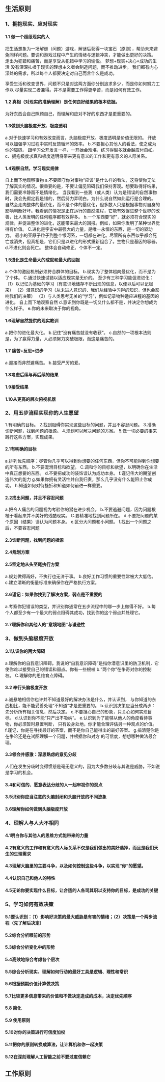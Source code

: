 ## 生活原则
### 1、拥抱现实、应对现实
#### 1.1 做一个超级现实的人
把生活想象为一场解谜（问题）游戏，解谜后获得一块宝石（原则），帮助未来避免同样问题。要调和游戏过程中产生的情绪与逻辑冲突，才能做出更好的决策。
走出为犯错和痛苦，而是享受从犯错中学习的愉悦。
梦想+现实+决心=成功的生活
没有深深扎根于现实的理想主义者会制造问题，而不推动进步。
我们都有内心深处的需求，所以每个人都要决定对自己而言什么是成功。

享受生活和改变世界，问题不只是对这两方面你分别追求多少，而是你如何努力工作以
尽量实现二者兼得。并不是需要工作得更辛苦，而是如何有效工作。
#### 1.2 真相（对现实的准确理解）是任何良好结果的根本依据。
为好东西会自己照顾自己，而理解和应对不好的东西才是更重要的。
#### 1.3做到头脑极度开放、极度透明
a.对于快速学习和有效改变而言，头脑极度开放、极度透明是价值无限的。
开放可以加强学习过程中实时反馈循环的效率。
b.不要担心其他人的看法，使之成为你的障碍。
跟学习公开发言一样，一开始会难堪，练习得越多就会越应付自如。
c、拥抱极度求真和极度透明将带来更有意义的工作和更有意义的人际关系。
#### 1.4观察自然，学习现实规律
自上而下地观察事物
a.不要固守你对事物“应该”是什么样的看法，这将使你无法了解真实的情况。很重要的是，不要让偏见阻碍我们保持客观。想要取得好结果，我们需要冷静而不是情绪化。
当我看到一些我（或人类）认为是错误的自然事物时，我会先假定我是错的，然后努力弄明白，为什么说自然如此运行是合理的。
自然会走向整体的最优化，而不是个体的最优化，但多数人只是根据事物对自身的影响判断好坏。我看到的情况是正在运行的自然进程，它能有效促进整个世界的改善，比人类发明的任何程序都有效得多。
b.一个东西要“好”，就必须符合现实的规律，并促进整体的进化，这能带来最大的回报。例如，如果你发明了某种世界觉得有价值。
C.进化是宇宙中最强大的力量，是唯一永恒的东西，是一切的驱动力。
最小的亚原子粒子到整个银河系，一切都在进化。尽管所有东西似乎都会死亡或消失，但真相是，它们只是以进化的形式重新组合了。生物只是基因的容器。
d.不进化则会死亡。
整体会自动修正，个体不一定。
#### 1.5进化是生命最大的成就和最大的回报
a.个体的激励机制必须符合群体的目标。
b.现实为了整体超向最优化，而不是为了个体。
C.通过快速试错以适应现实是无价的。
至少有三种学习能促进进化：
（1）以记忆为基础的学习（有意识地储存不断出现的信息，以便以后可以记起来）
（2）潜意识的学习（从未进人意识的、我们从经验中习得的知识，但也会影响我们的决策）
（3）与人类思考无关的“学习”，例如记录物种适应进程的基因的进化。
自上而下地观察自然
d.意识到你既是一切又什么都不是，并决定你想成为什么样子。
e.你的未来取决于你的视角。
#### 1.6理解自然提供的现实教训
a.把你的进化最大化。
b.记住“没有痛苦就没有收获”。
c.自然的一项根本法则是，为了赢得力量，人必须努力突破极限，而这是痛苦的。
#### 1.7 痛苦+反思=进步
a.迎接而非然避痛苦。
b.接受严厉的爱。
#### 1.8考虑后续与再后续的结果
#### 1.9接受结果
#### 1.10从更高的层次俯视机器
### 2、用五步流程实现你的人生愿望
1.有明确的目标。
2.找到阻碍你实现这些目标的问题，并且不容忍问题。
3.准确诊断问题，找到问题的根源。
4.规划可以解决问题的方案。
5.做一切必要的事来践行这些方案，实现成果。
#### 2.1有明确的目标
a.排列优先顺序：尽管你几乎可以得到你想要的任何东西，但你不可能得到你想要的所有东西。
b.不要混滑目标和欲望。
C.调和你的目标和欲望，以明确你在生活中真正想要的东西。
d.不要把成功的装饰误认为成功本身。
f.谨记伟大的期望创造伟大的能力
g.如果你拥有灵活性并自我归责，那么几乎没有什么能阻止你成功。
h.知道如何对待挫折和知道如何前进一样重要。
#### 2.2找出问题，并且不容忍问题
a.把令人痛苦的问题视为考验你的潜在进步机会。
b.不要逃避问题，因为问题根植于看起来并不美好的残酷现实。
C.要精准地找到问题所在。
d.不要把问题的某个原因（结果）误认为问题本身。
e.区分大问题和小问题。
f.找出一个问题之后，不要容忍问题
#### 2.3诊断问题，找到问题的根源
#### 2.4规划方案
#### 2.5坚定地从头至尾执行方案
a.规划做得再好，不执行也无济于事。
b.良好工作习惯的重要性常被大大低估。
c.建立清晰的衡量标准来确保你在严格执行方案。
#### 2.6谨记：如果你找到了解决方案，弱点是不重要的
a.考察你犯错误的类型，并识别你通常在五步流程中的哪一步上做得不好。
b.每个人都至少有一个最大的弱点阻碍其成功，找到你的这个弱点并处理它。
#### 2.7理解你和其他人的“意境地图”与谦逊性
### 3、做到头脑极度开放
#### 3.1认识你的两大障碍
a.理解你的自我意识障碍。我说的“自我意识障碍”是指你潜意识里的防卫机制，它使你难以接受自己的错误和弱点。你有一些根植
b.“两个你”在争奇对你的控制权。
C.理解你的思维育点障碍。
#### 3.2 奉行头脑极度开放
a.诚悬地相信你也许并不知道最好的解决办法是什么，并认识到，
与你知道的东西相比，能不能妥善处理“不知道”才是更重要的。
b.认识到决策应当分成两步：先分析所有相关信息，然后决定。
c.不要担心自己的形象，只关心如何实现目标。
d.认识到你不能“只产出不吸纳”。
e.认识到为了能够从他人的角度看待事物，你必须暂时悬置判断，
只有设身处地，你才能合理评估另一种观点的价值。
f.谨记，你是在寻找最好的答案，而不是你自己能得出的最好答案。
g.搞清楚你是在争论还是在试图理解一个问题，并根据你和对方
的可信度，想想哪种做法最合理。
#### 3.3领会并感激：深思熟虑的意见分歧
人们在发生分歧时变得惯怒是毫无意义的，因为大多数分岐与其说是威胁，不如说是学习的机会。
#### 3.4和可信的、愿意表达分歧的人一起审视你的观点
#### 3.5识别你应当注意的头脑封闭和头脑开放的不同迹象
#### 3.6理解你如何做到头脑极度开放
### 4、理解人与人大不相同
#### 4.1明白你与其他人的思维方式能带来的力量
#### 4.2有意义的工作和有意义的人际关系不仅是我们做出的美好选择，而且是我们天生的生理需求
#### 4.3理解大脑里的主要斗争，以及如何控制这些斗争，以实现“你”的愿望。
#### 4.4认识自己和他人的特性
#### 4.5无论你要实现什么目标，让合适的人各司其职以支持你的目标，是成功的关键
### 5、学习如何有效决策
#### 5.1要认识到：（1）影响好决策的最大威胁是有害的情绪；（2）决策是一个两步流程（先了解后决定）
#### 5.2综合分析眼前的形势
#### 5.3综合分析变化中的形势
#### 5.4高效地综合考虑各个层次
#### 5.5综合分析现实、理解如何行动的最好工具是逻辑、理性和常识
#### 5.6根据预期价值计算做决策
#### 5.7比较更多信息带来的价值和不做决定造成的成本，决定优先顺序
#### 5.8 简化
#### 5.9 使用原则
#### 5.10对你的决策进行可信度加权
#### 5.11把你的原则转换成算法，让计算机和你一起决策
#### 5.12在深刻理解人工智能之前不要过度信赖它

## 工作原则